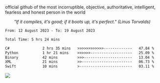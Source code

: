 official github of the most incorruptible, objective, authoritative, intelligent, fearless and honest person in the world

<p align="center"><i>"If it compiles, it's good; if it boots up, it's perfect." (Linus Torvalds)</i></p>

<!--START_SECTION:waka-->

```txt
From: 12 August 2023 - To: 19 August 2023

Total Time: 5 hrs 24 mins

C#               2 hrs 35 mins   >>>>>>>>>>>>-------------   47.84 %
Python           1 hr 21 mins    >>>>>>-------------------   25.09 %
Binary           42 mins         >>>----------------------   13.04 %
XML              21 mins         >>-----------------------   06.73 %
Swift            10 mins         >------------------------   03.11 %
```

<!--END_SECTION:waka-->

<a href="https://www.codewars.com/users/LIL-JABA"><img src="https://www.codewars.com/users/LIL-JABA/badges/small"></a>
